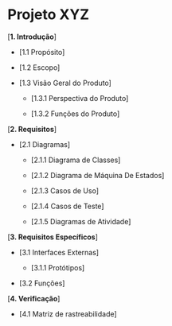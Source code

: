 # Projeto XYZ 

[**1. Introdução**]

* [1.1 Propósito]

* [1.2 Escopo]

* [1.3 Visão Geral do Produto]

    * [1.3.1 Perspectiva do Produto]

    * [1.3.2 Funções do Produto]

[**2. Requisitos**]

* [2.1 Diagramas]

    * [2.1.1 Diagrama de Classes]
   
    * [2.1.2 Diagrama de Máquina De Estados]

    * [2.1.3 Casos de Uso]

    * [2.1.4 Casos de Teste]

    * [2.1.5 Diagramas de Atividade]

[**3. Requisitos Específicos**]

* [3.1 Interfaces Externas]

    * [3.1.1 Protótipos]

* [3.2 Funções]

[**4. Verificação**]

* [4.1 Matriz de rastreabilidade]
